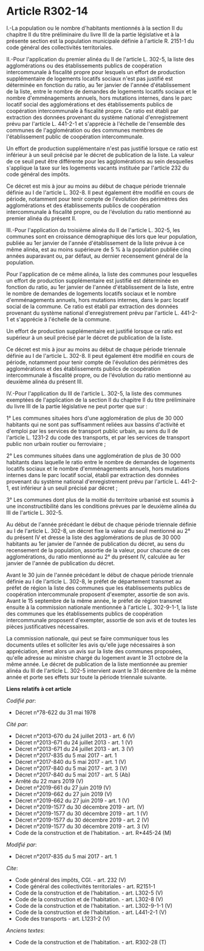 # Article R302-14

I.-La population ou le nombre d'habitants mentionnés à la section II du chapitre II du titre préliminaire du livre III de la
partie législative et à la présente section est la population municipale définie à l'article R. 2151-1 du code général des
collectivités territoriales. 

II.-Pour l'application du premier alinéa du II de l'article L. 302-5, la liste des agglomérations ou des établissements
publics de coopération intercommunale à fiscalité propre pour lesquels un effort de production supplémentaire de logements
locatifs sociaux n'est pas justifié est déterminée en fonction du ratio, au 1er janvier de l'année d'établissement de la
liste, entre le nombre de demandes de logements locatifs sociaux et le nombre d'emménagements annuels, hors mutations
internes, dans le parc locatif social des agglomérations et des établissements publics de coopération intercommunale à
fiscalité propre. Ce ratio est établi par extraction des données provenant du système national d'enregistrement prévu par
l'article L. 441-2-1 et s'apprécie à l'échelle de l'ensemble des communes de l'agglomération ou des communes membres de
l'établissement public de coopération intercommunale. 

Un effort de production supplémentaire n'est pas justifié lorsque ce ratio est inférieur à un seuil précisé par le décret de
publication de la liste. La valeur de ce seuil peut être différente pour les agglomérations au sein desquelles s'applique la
taxe sur les logements vacants instituée par l'article 232 du code général des impôts. 

Ce décret est mis à jour au moins au début de chaque période triennale définie au I de l'article L. 302-8. Il peut également
être modifié en cours de période, notamment pour tenir compte de l'évolution des périmètres des agglomérations et des
établissements publics de coopération intercommunale à fiscalité propre, ou de l'évolution du ratio mentionné au premier
alinéa du présent II. 

III.-Pour l'application du troisième alinéa du II de l'article L. 302-5, les communes sont en croissance démographique dès
lors que leur population, publiée au 1er janvier de l'année d'établissement de la liste prévue à ce même alinéa, est au moins
supérieure de 5 % à la population publiée cinq années auparavant ou, par défaut, au dernier recensement général de la
population. 

Pour l'application de ce même alinéa, la liste des communes pour lesquelles un effort de production supplémentaire est
justifié est déterminée en fonction du ratio, au 1er janvier de l'année d'établissement de la liste, entre le nombre de
demandes de logements locatifs sociaux et le nombre d'emménagements annuels, hors mutations internes, dans le parc locatif
social de la commune. Ce ratio est établi par extraction des données provenant du système national d'enregistrement prévu par
l'article L. 441-2-1 et s'apprécie à l'échelle de la commune. 

Un effort de production supplémentaire est justifié lorsque ce ratio est supérieur à un seuil précisé par le décret de
publication de la liste. 

Ce décret est mis à jour au moins au début de chaque période triennale définie au I de l'article L. 302-8. Il peut également
être modifié en cours de période, notamment pour tenir compte de l'évolution des périmètres des agglomérations et des
établissements publics de coopération intercommunale à fiscalité propre, ou de l'évolution du ratio mentionné au deuxième
alinéa du présent III. 

IV.-Pour l'application du III de l'article L. 302-5, la liste des communes exemptées de l'application de la section II du
chapitre II du titre préliminaire du livre III de la partie législative ne peut porter que sur : 

1° Les communes situées hors d'une agglomération de plus de 30 000 habitants qui ne sont pas suffisamment reliées aux bassins
d'activité et d'emploi par les services de transport public urbain, au sens du II de l'article L. 1231-2 du code des
transports, et par les services de transport public non urbain routier ou ferroviaire ; 

2° Les communes situées dans une agglomération de plus de 30 000 habitants dans laquelle le ratio entre le nombre de demandes
de logements locatifs sociaux et le nombre d'emménagements annuels, hors mutations internes dans le parc locatif social,
établi par extraction des données provenant du système national d'enregistrement prévu par l'article L. 441-2-1, est
inférieur à un seuil précisé par décret ; 

3° Les communes dont plus de la moitié du territoire urbanisé est soumis à une inconstructibilité dans les conditions prévues
par le deuxième alinéa du III de l'article L. 302-5. 

Au début de l'année précédant le début de chaque période triennale définie au I de l'article L. 302-8, un décret fixe la
valeur du seuil mentionné au 2° du présent IV et dresse la liste des agglomérations de plus de 30 000 habitants au 1er
janvier de l'année de publication du décret, au sens du recensement de la population, assortie de la valeur, pour chacune de
ces agglomérations, du ratio mentionné au 2° du présent IV, calculée au 1er janvier de l'année de publication du décret. 

Avant le 30 juin de l'année précédant le début de chaque période triennale définie au I de l'article L. 302-8, le préfet de
département transmet au préfet de région la liste des communes que les établissements publics de coopération intercommunale
proposent d'exempter, assortie de son avis. Avant le 15 septembre de la même année, le préfet de région transmet ensuite à la
commission nationale mentionnée à l'article L. 302-9-1-1, la liste des communes que les établissements publics de coopération
intercommunale proposent d'exempter, assortie de son avis et de toutes les pièces justificatives nécessaires. 

La commission nationale, qui peut se faire communiquer tous les documents utiles et solliciter les avis qu'elle juge
nécessaires à son appréciation, émet alors un avis sur la liste des communes proposées, qu'elle adresse au ministre chargé du
logement avant le 31 octobre de la même année. Le décret de publication de la liste mentionnée au premier alinéa du III de
l'article L. 302-5 intervient avant le 31 décembre de la même année et porte ses effets sur toute la période triennale
suivante.

**Liens relatifs à cet article**

_Codifié par_:

  - Décret n°78-622 du 31 mai 1978

_Cité par_:

  - Décret n°2013-670 du 24 juillet 2013 - art. 6 (V)
  - Décret n°2013-671 du 24 juillet 2013 - art. 1 (V)
  - Décret n°2013-671 du 24 juillet 2013 - art. 3 (V)
  - Décret n°2017-835 du 5 mai 2017 - art. 1
  - Décret n°2017-840 du 5 mai 2017 - art. 1 (V)
  - Décret n°2017-840 du 5 mai 2017 - art. 3 (V)
  - Décret n°2017-840 du 5 mai 2017 - art. 5 (Ab)
  - Arrêté du 22 mars 2019 (V)
  - Décret n°2019-661 du 27 juin 2019 (V)
  - Décret n°2019-662 du 27 juin 2019 (V)
  - Décret n°2019-662 du 27 juin 2019 - art. 1 (V)
  - Décret n°2019-1577 du 30 décembre 2019 - art. (V)
  - Décret n°2019-1577 du 30 décembre 2019 - art. 1 (V)
  - Décret n°2019-1577 du 30 décembre 2019 - art. 2 (V)
  - Décret n°2019-1577 du 30 décembre 2019 - art. 3 (V)
  - Code de la construction et de l'habitation. - art. R*445-24 (M)

_Modifié par_:

  - Décret n°2017-835 du 5 mai 2017 - art. 1

_Cite_:

  - Code général des impôts, CGI. - art. 232 (V)
  - Code général des collectivités territoriales - art. R2151-1
  - Code de la construction et de l'habitation. - art. L302-5 (V)
  - Code de la construction et de l'habitation. - art. L302-8 (V)
  - Code de la construction et de l'habitation. - art. L302-9-1-1 (V)
  - Code de la construction et de l'habitation. - art. L441-2-1 (V)
  - Code des transports - art. L1231-2 (V)

_Anciens textes_:

  - Code de la construction et de l'habitation. - art. R302-28 (T)

